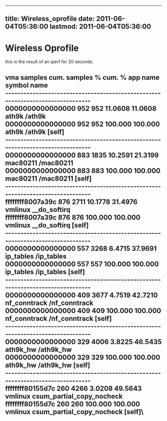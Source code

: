 
---
title: Wireless_oprofile
date: 2011-06-04T05:36:00
lastmod: 2011-06-04T05:36:00
---
Wireless Oprofile
=================

this is the result of an iperf for 20 seconds.

vma samples cum. samples % cum. % app name symbol name\
-------------------------------------------------------------------------------\
0000000000000000 952 952 11.0608 11.0608 ath9k /ath9k\
0000000000000000 952 952 100.000 100.000 ath9k /ath9k \[self\]\
-------------------------------------------------------------------------------\
0000000000000000 883 1835 10.2591 21.3199 mac80211 /mac80211\
0000000000000000 883 883 100.000 100.000 mac80211 /mac80211 \[self\]\
-------------------------------------------------------------------------------\
ffffffff8007a39c 876 2711 10.1778 31.4976 vmlinux \_\_do\_softirq\
ffffffff8007a39c 876 876 100.000 100.000 vmlinux \_\_do\_softirq
\[self\]\
-------------------------------------------------------------------------------\
0000000000000000 557 3268 6.4715 37.9691 ip\_tables /ip\_tables\
0000000000000000 557 557 100.000 100.000 ip\_tables /ip\_tables
\[self\]\
-------------------------------------------------------------------------------\
0000000000000000 409 3677 4.7519 42.7210 nf\_conntrack /nf\_conntrack\
0000000000000000 409 409 100.000 100.000 nf\_conntrack /nf\_conntrack
\[self\]\
-------------------------------------------------------------------------------\
0000000000000000 329 4006 3.8225 46.5435 ath9k\_hw /ath9k\_hw\
0000000000000000 329 329 100.000 100.000 ath9k\_hw /ath9k\_hw \[self\]\
-------------------------------------------------------------------------------\
ffffffff80155d7c 260 4266 3.0208 49.5643 vmlinux
csum\_partial\_copy\_nocheck\
ffffffff80155d7c 260 260 100.000 100.000 vmlinux
csum\_partial\_copy\_nocheck \[self\]\
-------------------------------------------------------------------------------
